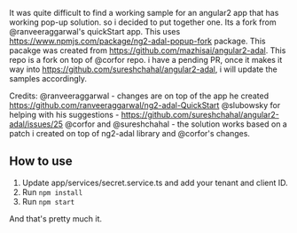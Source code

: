 It was quite difficult to find a working sample for an angular2 app that has working pop-up solution. so i decided to put together one. Its a fork from @ranveeraggarwal's quickStart app. This uses https://www.npmjs.com/package/ng2-adal-popup-fork package. This pacakge was created from https://github.com/mazhisai/angular2-adal. This repo is a fork on top of @corfor repo. i have a pending PR, once it makes it way into https://github.com/sureshchahal/angular2-adal, i will update the samples accordingly.

Credits:
@ranveeraggarwal - changes are on top of the app he created https://github.com/ranveeraggarwal/ng2-adal-QuickStart
@slubowsky for helping with his suggestions - https://github.com/sureshchahal/angular2-adal/issues/25
@corfor and @sureshchahal - the solution works based on a patch i created on top of ng2-adal library and @corfor's changes.

## How to use
1. Update app/services/secret.service.ts and add your  tenant and client ID.
2. Run `npm install`
3. Run `npm start`

And that's pretty much it.
